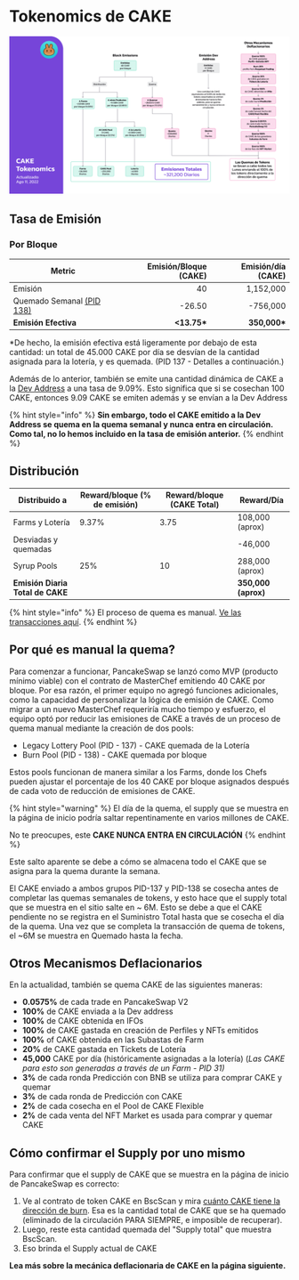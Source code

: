# Tokenomics de CAKE

![](../../.gitbook/assets/220811-es.png)

## **Tasa de Emisión** <a href="#emission-rate" id="emission-rate"></a>

### **Por Bloque**

| **Metric**                                                                  | **Emisión/Bloque (CAKE)** | **Emisión/día (CAKE)** |
| --------------------------------------------------------------------------- | ------------------------: | ---------------------: |
| Emisión                                                                     |                        40 |              1,152,000 |
| Quemado Semanal [(PID 138)](cake-tokenomics.md#why-is-the-cake-burn-manual) |                    -26.50 |               -756,000 |
| **Emisión Efectiva**                                                        |              **<13.75\*** |          **350,000\*** |

\*De hecho, la emisión efectiva está ligeramente por debajo de esta cantidad: un total de 45.000 CAKE por día se desvían de la cantidad asignada para la lotería, y es quemada. (PID 137 - Detalles a continuación.)

Además de lo anterior, también se emite una cantidad dinámica de CAKE a la [Dev Address](https://www.bscscan.com/address/0xd4cfec77cdc21573982ec85cf33cfde6cc677e74) a una tasa de 9.09%. Esto significa que si se cosechan 100 CAKE, entonces 9.09 CAKE se emiten además y se envían a la Dev Address

{% hint style="info" %}
**Sin embargo, todo el CAKE emitido a la Dev Address se quema en la quema semanal y nunca entra en circulación. Como tal, no lo hemos incluido en la tasa de emisión anterior.**
{% endhint %}

## Distribución <a href="#distribution" id="distribution"></a>

| Distribuido a                    | Reward/bloque (% de emisión) | Reward/bloque (CAKE Total) | Reward/Día          |
| -------------------------------- | ---------------------------- | -------------------------- | ------------------- |
| Farms y Lotería                  | 9.37%                        | 3.75                       | 108,000 (aprox)     |
| Desviadas y quemadas             | ​                            | ​                          | -46,000             |
| Syrup Pools                      | 25%                          | 10                         | 288,000 (aprox)     |
| **Emisión Diaria Total de CAKE** | ​                            | ​                          | **350,000 (aprox)** |

{% hint style="info" %}
El proceso de quema es manual. [Ve las transacciones aquí](https://bscscan.com/token/0x0e09fabb73bd3ade0a17ecc321fd13a19e81ce82?a=0x000000000000000000000000000000000000dead).
{% endhint %}

## Por qué es manual la quema?

Para comenzar a funcionar, PancakeSwap se lanzó como MVP (producto mínimo viable) con el contrato de MasterChef emitiendo 40 CAKE por bloque. Por esa razón, el primer equipo no agregó funciones adicionales, como la capacidad de personalizar la lógica de emisión de CAKE. Como migrar a un nuevo MasterChef requeriría mucho tiempo y esfuerzo, el equipo optó por reducir las emisiones de CAKE a través de un proceso de quema manual mediante la creación de dos pools:

* Legacy Lottery Pool (PID - 137) - CAKE quemada de la Lotería
* Burn Pool (PID - 138) - CAKE quemada por bloque

Estos pools funcionan de manera similar a los Farms, donde los Chefs pueden ajustar el porcentaje de los 40 CAKE por bloque asignados después de cada voto de reducción de emisiones de CAKE.

{% hint style="warning" %}
El día de la quema, el supply que se muestra en la página de inicio podría saltar repentinamente en varios millones de CAKE.&#x20;

No te preocupes, este **CAKE NUNCA ENTRA EN CIRCULACIÓN**
{% endhint %}

Este salto aparente se debe a cómo se almacena todo el CAKE que se asigna para la quema durante la semana.

El CAKE enviado a ambos grupos PID-137 y PID-138 se cosecha antes de completar las quemas semanales de tokens, y esto hace que el supply total que se muestra en el sitio salte en \~ 6M. Esto se debe a que el CAKE pendiente no se registra en el Suministro Total hasta que se cosecha el día de la quema. Una vez que se completa la transacción de quema de tokens, el \~6M se muestra en Quemado hasta la fecha.

## **Otros Mecanismos Deflacionarios** <a href="#other-deflationary-mechanics" id="other-deflationary-mechanics"></a>

En la actualidad, también se quema CAKE de las siguientes maneras:

* **0.0575%** de cada trade en PancakeSwap V2
* **100%** de CAKE enviada a la Dev address
* **100%** de CAKE obtenida en IFOs
* **100%** de CAKE gastada en creación de Perfiles y NFTs emitidos
* **100%** of CAKE obtenida en las Subastas de Farm
* **20%** de CAKE gastada en Tickets de Lotería
* **45,000** CAKE por día (históricamente asignadas a la lotería) (_Las CAKE para esto son generadas a través de un Farm - PID 31)_
* **3%** de cada ronda Predicción con BNB se utiliza para comprar CAKE y quemar
* **3%** de cada ronda de Predicción con CAKE
* **2%** de cada cosecha en el Pool de CAKE Flexible
* **2%** de cada venta del NFT Market es usada para comprar y quemar CAKE

## Cómo confirmar el Supply por uno mismo

Para confirmar que el supply de CAKE que se muestra en la página de inicio de PancakeSwap es correcto:

1. Ve al contrato de token CAKE en BscScan y mira [cuánto CAKE tiene la dirección de burn](https://bscscan.com/token/0x0e09fabb73bd3ade0a17ecc321fd13a19e81ce82#balances). Esa es la cantidad total de CAKE que se ha quemado (eliminado de la circulación PARA SIEMPRE, e imposible de recuperar).
2. Luego, reste esta cantidad quemada del "Supply total" que muestra BscScan.
3. Eso brinda el Supply actual de CAKE



**Lea más sobre la mecánica deflacionaria de CAKE en la página siguiente.**
